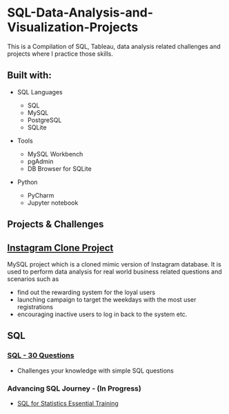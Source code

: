 # SQL-Data-Analysis-and-Visualization-Projects

This is a Compilation of SQL, Tableau, data analysis related challenges and projects where I practice those skills.

## Built with:
- SQL Languages

  - SQL
  -  MySQL
  - PostgreSQL
  - SQLite

- Tools
  - MySQL Workbench
  - pgAdmin
  - DB Browser for SQLite

- Python

  - PyCharm
  - Jupyter notebook


## Projects & Challenges

## [Instagram Clone Project](https://github.com/MKSiddhu/SQL-Data-Analysis-and-Visualization-Projects/tree/main/Insta_Clone_Project)

MySQL project which is a cloned mimic version of Instagram database. It is used to perform data analysis for real world business related questions and scenarios such as

  - find out the rewarding system for the loyal users
  - launching campaign to target the weekdays with the most user registrations
  - encouraging inactive users to log in back to the system etc.


## SQL 

### [SQL - 30 Questions](https://github.com/MKSiddhu/SQL-Data-Analysis-and-Visualization-Projects/tree/main/30_SQL_Queries)
  - Challenges your knowledge with simple SQL questions

### Advancing SQL Journey - (In Progress)
  - [SQL for Statistics Essential Training](https://github.com/MKSiddhu/SQL-Data-Analysis-and-Visualization-Projects/tree/main/SQL_Statistical_Data_Analyis)
